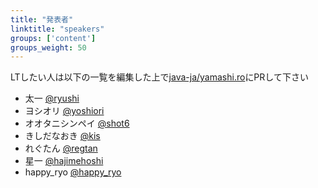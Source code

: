 ```yaml
---
title: "発表者"
linktitle: "speakers"
groups: ['content']
groups_weight: 50
---
```


LTしたい人は以下の一覧を編集した上で[java-ja/yamashi.ro](https://github.com/java-ja/yamashi.ro)にPRして下さい


- 太一 [@ryushi](https://twitter.com/ryushi)
- ヨシオリ [@yoshiori](https://twitter.com/yoshiori)
- オオタニシンペイ [@shot6](https://twitter.com/shot6)
- きしだなおき [@kis](https://twitter.com/kis)
- れぐたん [@regtan](https://twitter.com/regtan)
- 星一 [@hajimehoshi](https://twitter.com/hajimehoshi)
- happy_ryo [@happy_ryo](https://twitter.com/happy_ryo)
